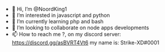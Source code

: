 - 👋 Hi, I’m @NoordKing1
- 👀 I’m interested in javascript and python
- 🌱 I’m currently learning php and bash
- 💞️ I’m looking to collaborate on node apps developments
- 📫 How to reach me ?, on my discord server: https://discord.gg/asBVRT4Vt6    my name is: Strike-XD#0001

<!---
NoordKing1/NoordKing1 is a ✨ special ✨ repository because its `README.md` (this file) appears on your GitHub profile.
You can click the Preview link to take a look at your changes.
--->
